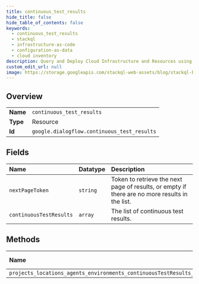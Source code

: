 ```yaml
---
title: continuous_test_results
hide_title: false
hide_table_of_contents: false
keywords:
  - continuous_test_results
  - stackql
  - infrastructure-as-code
  - configuration-as-data
  - cloud inventory
description: Query and Deploy Cloud Infrastructure and Resources using SQL
custom_edit_url: null
image: https://storage.googleapis.com/stackql-web-assets/blog/stackql-blog-post-featured-image.png
---
```

  
    

## Overview
<table><tbody>
<tr><td><b>Name</b></td><td><code>continuous_test_results</code></td></tr>
<tr><td><b>Type</b></td><td>Resource</td></tr>
<tr><td><b>Id</b></td><td><code>google.dialogflow.continuous_test_results</code></td></tr>
</tbody></table>

## Fields
| Name | Datatype | Description |
|:-----|:---------|:------------|
| `nextPageToken` | `string` | Token to retrieve the next page of results, or empty if there are no more results in the list. |
| `continuousTestResults` | `array` | The list of continuous test results. |
## Methods
| Name | Accessible by | Required Params |
|:-----|:--------------|:----------------|
| `projects_locations_agents_environments_continuousTestResults_list` | `SELECT` | `parent` |
